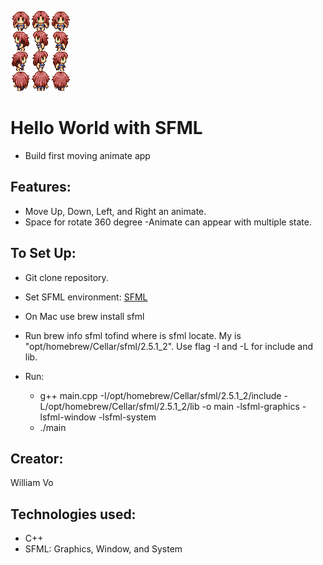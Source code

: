 ![animate image](sprite.png)
# Hello World with SFML
- Build first moving animate app
## Features:
- Move Up, Down, Left, and Right an animate.
- Space for rotate 360 degree
-Animate can appear with multiple state.

## To Set Up:
- Git clone repository.
- Set SFML environment:
[SFML](https://www.sfml-dev.org/)
- On Mac use brew install sfml
- Run brew info sfml   tofind where is sfml locate. My is "opt/homebrew/Cellar/sfml/2.5.1_2". Use flag -I and -L for  include and lib.

- Run:
  - g++ main.cpp -I/opt/homebrew/Cellar/sfml/2.5.1_2/include -L/opt/homebrew/Cellar/sfml/2.5.1_2/lib -o main -lsfml-graphics -lsfml-window -lsfml-system
  - ./main
## Creator:
William Vo
## Technologies used:
- C++
- SFML: Graphics, Window, and System
